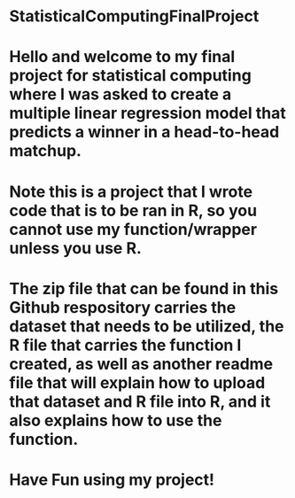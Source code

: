 # StatisticalComputingFinalProject
# Hello and welcome to my final project for statistical computing where I was asked to create a multiple linear regression model that predicts a winner in a head-to-head matchup.
# Note this is a project that I wrote code that is to be ran in R, so you cannot use my function/wrapper unless you use R.
# The zip file that can be found in this Github respository carries the dataset that needs to be utilized, the R file that carries the function I created, as well as another readme file that will explain how to upload that dataset and R file into R, and it also explains how to use the function.
# Have Fun using my project!
